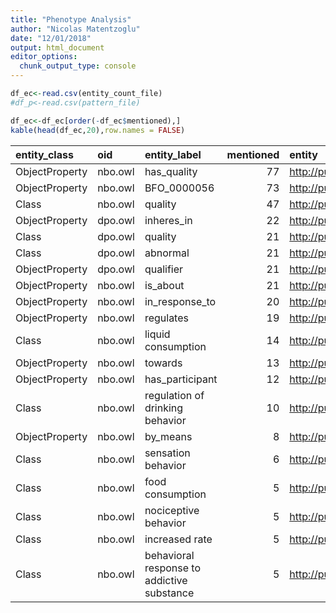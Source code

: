 ```yaml
---
title: "Phenotype Analysis"
author: "Nicolas Matentzoglu"
date: "12/01/2018"
output: html_document
editor_options:
  chunk_output_type: console
---
```





```r
df_ec<-read.csv(entity_count_file)
#df_p<-read.csv(pattern_file)

df_ec<-df_ec[order(-df_ec$mentioned),]
kable(head(df_ec,20),row.names = FALSE)
```



|entity_class   |oid     |entity_label                               | mentioned|entity                                             |X  |
|:--------------|:-------|:------------------------------------------|---------:|:--------------------------------------------------|:--|
|ObjectProperty |nbo.owl |has_quality                                |        77|http://purl.obolibrary.org/obo/uberon#has_quality  |NA |
|ObjectProperty |nbo.owl |BFO_0000056                                |        73|http://purl.obolibrary.org/obo/BFO_0000056         |NA |
|Class          |nbo.owl |quality                                    |        47|http://purl.obolibrary.org/obo/PATO_0000001        |NA |
|ObjectProperty |dpo.owl |inheres_in                                 |        22|http://purl.obolibrary.org/obo/RO_0000052          |NA |
|Class          |dpo.owl |quality                                    |        21|http://purl.obolibrary.org/obo/PATO_0000001        |NA |
|Class          |dpo.owl |abnormal                                   |        21|http://purl.obolibrary.org/obo/PATO_0000460        |NA |
|ObjectProperty |dpo.owl |qualifier                                  |        21|http://purl.obolibrary.org/obo/fbcv#qualifier      |NA |
|ObjectProperty |nbo.owl |is_about                                   |        21|http://purl.obolibrary.org/obo/nbo#is_about        |NA |
|ObjectProperty |nbo.owl |in_response_to                             |        20|http://purl.obolibrary.org/obo/nbo#in_response_to  |NA |
|ObjectProperty |nbo.owl |regulates                                  |        19|http://purl.obolibrary.org/obo/RO_0002211          |NA |
|Class          |nbo.owl |liquid consumption                         |        14|http://purl.obolibrary.org/obo/NBO_0000130         |NA |
|ObjectProperty |nbo.owl |towards                                    |        13|http://purl.obolibrary.org/obo/pato#towards        |NA |
|ObjectProperty |nbo.owl |has_participant                            |        12|http://purl.obolibrary.org/obo/nbo#has_participant |NA |
|Class          |nbo.owl |regulation of drinking behavior            |        10|http://purl.obolibrary.org/obo/NBO_0000064         |NA |
|ObjectProperty |nbo.owl |by_means                                   |         8|http://purl.obolibrary.org/obo/nbo#by_means        |NA |
|Class          |nbo.owl |sensation behavior                         |         6|http://purl.obolibrary.org/obo/NBO_0000308         |NA |
|Class          |nbo.owl |food consumption                           |         5|http://purl.obolibrary.org/obo/NBO_0000134         |NA |
|Class          |nbo.owl |nociceptive behavior                       |         5|http://purl.obolibrary.org/obo/NBO_0000331         |NA |
|Class          |nbo.owl |increased rate                             |         5|http://purl.obolibrary.org/obo/PATO_0000912        |NA |
|Class          |nbo.owl |behavioral response to addictive substance |         5|http://purl.obolibrary.org/obo/NBO_0001728         |NA |
